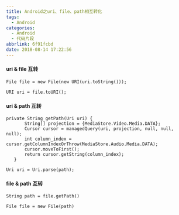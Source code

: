 ```yaml
---
title: Android之uri、file、path相互转化
tags:
  - Android
categories:
  - Android
  - 代码片段
abbrlink: 6f91fcbd
date: 2018-08-14 17:22:56
---
```


#### uri & file 互转
```
File file = new File(new URI(uri.toString()));  
```
```
URI uri = file.toURI();  
```

#### uri & path 互转
```
private String getPath(Uri uri) {  
       String[] projection = {MediaStore.Video.Media.DATA};  
       Cursor cursor = managedQuery(uri, projection, null, null, null);  
       int column_index = cursor.getColumnIndexOrThrow(MediaStore.Audio.Media.DATA);  
       cursor.moveToFirst();  
       return cursor.getString(column_index);  
   }  
```
```
Uri uri = Uri.parse(path);  
```

#### file & path 互转
```
String path = file.getPath()  
```
```
File file = new File(path)  
```

<!--more-->